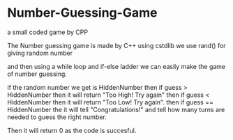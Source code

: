 # Number-Guessing-Game
a small coded game by CPP

The Number guessing game is made by C++
using cstdlib
we use rand() for giving random number

and then using a while loop and if-else ladder
we can easily make the game of number guessing.

if the random  number we get is HiddenNumber
then if guess > HiddenNumber
then it will return "Too High! Try again"
then if guess < HiddenNumber
then it will return "Too Low! Try again".
then  if guess == HiddenNumber
the it will tell "Congratulations!" and tell how many turns are needed to guess the right number.

Then it will return 0 as the code is succesful.
